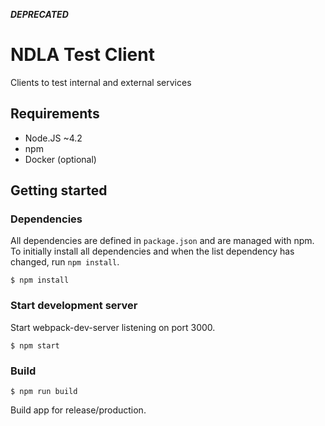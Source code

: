 **_DEPRECATED_**

# NDLA Test Client 

Clients to test internal and external services

## Requirements

- Node.JS ~4.2
- npm
- Docker (optional)

## Getting started

### Dependencies

All dependencies are defined in `package.json` and are managed with npm. To
initially install all dependencies and when the list dependency has changed,
run `npm install`.

```
$ npm install
```

### Start development server

Start webpack-dev-server listening on port 3000.

```
$ npm start
```


### Build

```
$ npm run build
```

Build app for release/production.
